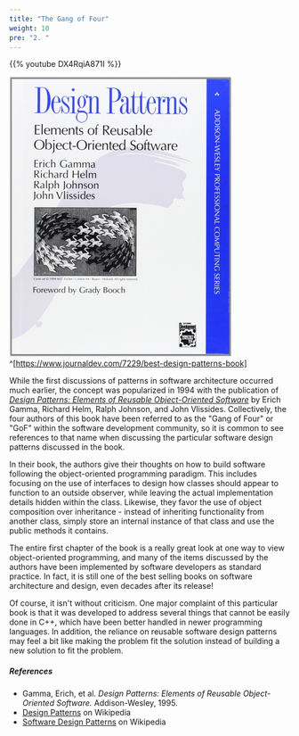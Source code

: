```yaml
---
title: "The Gang of Four"
weight: 10
pre: "2. "
---
```

{{% youtube DX4RqiA871I %}}

![Design Patterns Cover](../../images/12/design_patterns.jpg)^[https://www.journaldev.com/7229/best-design-patterns-book]

While the first discussions of patterns in software architecture occurred much earlier, the concept was popularized in 1994 with the publication of [_Design Patterns: Elements of Reusable Object-Oriented Software_](https://en.wikipedia.org/wiki/Design_Patterns) by Erich Gamma, Richard Helm, Ralph Johnson, and John Vlissides. Collectively, the four authors of this book have been referred to as the "Gang of Four" or "GoF" within the software development community, so it is common to see references to that name when discussing the particular software design patterns discussed in the book.

In their book, the authors give their thoughts on how to build software following the object-oriented programming paradigm. This includes focusing on the use of interfaces to design how classes should appear to function to an outside observer, while leaving the actual implementation details hidden within the class. Likewise, they favor the use of object composition over inheritance - instead of inheriting functionality from another class, simply store an internal instance of that class and use the public methods it contains. 

The entire first chapter of the book is a really great look at one way to view object-oriented programming, and many of the items discussed by the authors have been implemented by software developers as standard practice. In fact, it is still one of the best selling books on software architecture and design, even decades after its release!

Of course, it isn't without criticism. One major complaint of this particular book is that it was developed to address several things that cannot be easily done in C++, which have been better handled in newer programming languages. In addition, the reliance on reusable software design patterns may feel a bit like making the problem fit the solution instead of building a new solution to fit the problem. 

##### References

* Gamma, Erich, et al. _Design Patterns: Elements of Reusable Object-Oriented Software._ Addison-Wesley, 1995. 
* [Design Patterns](https://en.wikipedia.org/wiki/Design_Patterns) on Wikipedia
* [Software Design Patterns](https://en.wikipedia.org/wiki/Software_design_pattern) on Wikipedia
